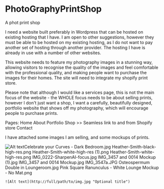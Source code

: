 # PhotoGraphyPrintShop

A phot print shop

I need a website built preferably in Wordpress that can be hosted on existing hosting that I have. I am open to other suggestions, however they must be able to be hosted on my existing hosting, as I do not want to pay another set of hosting through another provider. The hosting I have is already in use with a number of other websites.

This website needs to feature my photography images in a stunning way, allowing visitors to recognise the quality of the images and feel comfortable with the professional quality, and making people want to purchase the images for their homes. The site will need to integrate my shopify print store.

Please note that although I would like a services page, this is not the main focus of the website - the WHOLE focus needs to be about selling prints, however I don't just want a shop, I want a carefully, beautifully designed, portfolio website that shows off my photography, which will encourage people to purchase prints.

Pages:
Home
About
Portfolio
Shop >> Seamless link to and from Shopify store
Contact

I have attached some images I am selling, and some mockups of prints.

![Alt text](http://full/path/to/img.jpg "Optional title")Celebrate your Curves - Dark Bedroom.jpg
Heather-Smith-black-high-res.png
Heather-Smith-white-high-res (1).png
Heather-Smith-white-high-res.png
IMG_0222-SharpenAI-focus.jpg
IMG_3457 and 0014 Mockup (1).jpg
IMG_3457 and 0014 Mockup.jpg
IMG_3547a.JPG
Osteospermum Double in Loungeroom.jpg
Pink Square Ranunculus - White Lounge Mockup - No Mat.png

```
![Alt text](http://full/path/to/img.jpg "Optional title")
```
